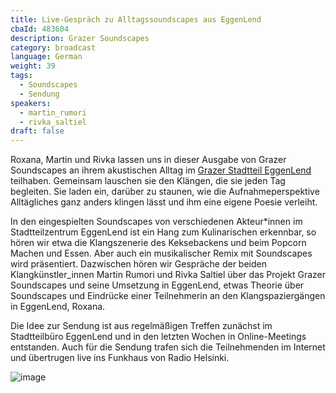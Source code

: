 ```yaml
---
title: Live-Gespräch zu Alltagssoundscapes aus EggenLend
cbaId: 483604
description: Grazer Soundscapes
category: broadcast
language: German
weight: 39
tags:
  - Soundscapes
  - Sendung
speakers:
  - martin_rumori
  - rivka_saltiel
draft: false
---
```

Roxana, Martin und Rivka lassen uns in dieser Ausgabe von Grazer Soundscapes an ihrem akustischen Alltag im [Grazer Stadtteil EggenLend](https://www.wiki.at/Freizeit/Gemeinwesenarbeit/STA-EggenLend/) teilhaben. Gemeinsam lauschen sie den Klängen, die sie jeden Tag begleiten. Sie laden ein, darüber zu staunen, wie die Aufnahmeperspektive Alltägliches ganz anders klingen lässt und ihm eine eigene Poesie verleiht.

In den eingespielten Soundscapes von verschiedenen Akteur*innen im Stadtteilzentrum EggenLend ist ein Hang zum Kulinarischen erkennbar, so hören wir etwa die Klangszenerie des Keksebackens und beim Popcorn Machen und Essen. Aber auch ein musikalischer Remix mit Soundscapes wird präsentiert. Dazwischen hören wir Gespräche der beiden Klangkünstler_innen Martin Rumori und Rivka Saltiel über das Projekt Grazer Soundscapes und seine Umsetzung in EggenLend, etwas Theorie über Soundscapes und Eindrücke einer Teilnehmerin an den Klangspaziergängen in EggenLend, Roxana.

Die Idee zur Sendung ist aus regelmäßigen Treffen zunächst im Stadtteilbüro EggenLend und in den letzten Wochen in Online-Meetings entstanden. Auch für die Sendung trafen sich die Teilnehmenden im Internet und übertrugen live ins Funkhaus von Radio Helsinki.

![image](/images/broadcasts/ss39/01.png)
